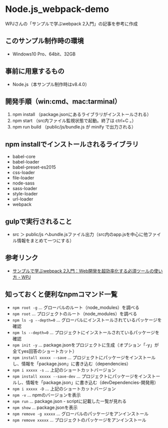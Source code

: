 # Node.js_webpack-demo
WPJさんの「サンプルで学ぶwebpack 2入門」の記事を参考に作成

## このサンプル制作時の環境
* Windows10 Pro、64bit、32GB

## 事前に用意するもの
* Node.js（本サンプル制作時はv8.4.0）

## 開発手順（win:cmd、mac:tarminal）
1. npm install （package.jsonにあるライブラリがインストールされる）
1. npm start （src内ファイル監視状態で起動。終了は ctrl+C 。）
1. npm run build （public/js/bundle.js が minify で出力される）

## npm installでインストールされるライブラリ
* babel-core
* babel-loader
* babel-preset-es2015
* css-loader
* file-loader
* node-sass
* sass-loader
* style-loader
* url-loader
* webpack

## gulpで実行されること
* src ＞ public/js へbundle.jsファイル出力（src内のapp.jsを中心に他ファイル情報をまとめて一つにする）

## 参考リンク
* [サンプルで学ぶwebpack 2入門：Web開発を超効率化する必須ツールの使い方 - WPJ](https://www.webprofessional.jp/beginners-guide-to-webpack-2-and-module-bundling/)

## 知っておくと便利なnpmコマンド一覧
* `npm root -g` … グローバルのルート（node_modules）を調べる
* `npm root` … プロジェクトのルート（node_modules）を調べる
* `npm ls -g --depth=0` … グローバルにインストールされているパッケージを確認
* `npm ls --depth=0` … プロジェクトにインストールされているパッケージを確認
* `npm init -y` … package.jsonをプロジェクトに生成（オプション「-y」が全てyes回答のショートカット）
* `npm install xxxxx --save` … プロジェクトにパッケージをインストールし、情報を「package.json」に書き込む（dependencies）
* `npm i xxxxx -s` … 上記のショートカットバージョン
* `npm install xxxxx --save-dev` … プロジェクトにパッケージをインストールし、情報を「package.json」に書き込む（devDependencies-開発用）
* `npm i xxxxx -D` … 上記のショートカットバージョン
* `npm -v` … npmのバージョンを表示
* `npm run` … package.json - scriptに記載した一覧が見れる
* `npm show` … package.jsonを表示
* `npm remove -g xxxxx` … グローバルのパッケージをアンインストール
* `npm remove xxxxx` … プロジェクトのパッケージをアンインストール
